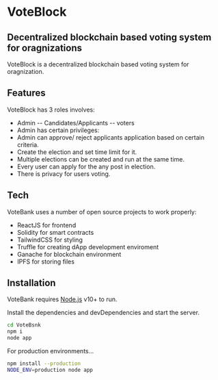 # VoteBlock
## Decentralized blockchain based voting system for oragnizations

VoteBlock is a decentralized blockchain based voting system for oragnization. 

## Features

VoteBlock has 3 roles involves:
- Admin
-- Candidates/Applicants
-- voters
- Admin has certain privileges:
- Admin can approve/ reject applicants application based on certain criteria.
- Create the election and set time limit for it.
- Multiple elections can be created and run at the same time.
- Every user can apply for the any post in election.
- There is privacy for users voting.


## Tech

VoteBank uses a number of open source projects to work properly:

- ReactJS for frontend
- Solidity for smart contracts
- TailwindCSS for styling
- Truffle for creating dApp development enviroment
- Ganache for blockchain environment
- IPFS for storing files 


## Installation

VoteBank requires [Node.js](https://nodejs.org/) v10+ to run.

Install the dependencies and devDependencies and start the server.

```sh
cd VoteBsnk
npm i
node app
```

For production environments...

```sh
npm install --production
NODE_ENV=production node app
```



